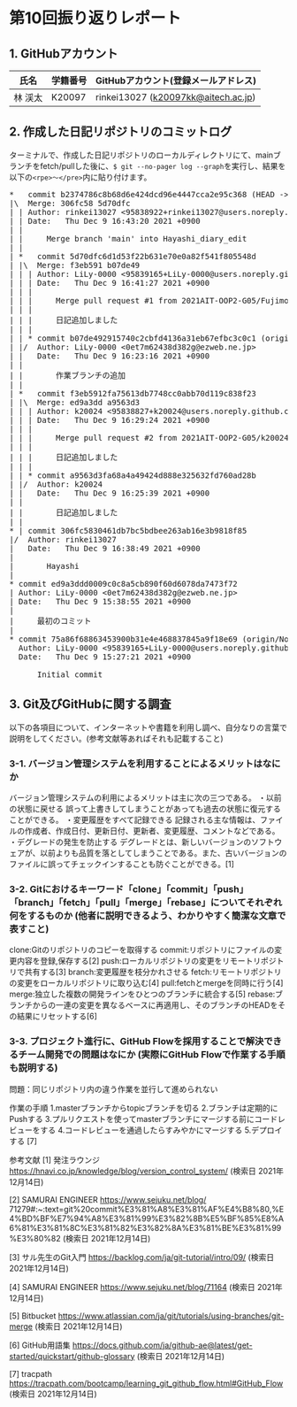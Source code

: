 # 第10回振り返りレポート

## 1. GitHubアカウント

| 氏名           | 学籍番号    | GitHubアカウント(登録メールアドレス) |
| -------------- | ----------- | -------------------------------------- |
| 林  渓太    | K20097     | rinkei13027 (k20097kk@aitech.ac.jp) |

## 2. 作成した日記リポジトリのコミットログ

ターミナルで、作成した日記リポジトリのローカルディレクトリにて、mainブランチをfetch/pullした後に、`$ git --no-pager log --graph`を実行し、結果を以下の`<rpe>〜</pre>`内に貼り付けます。

<pre>
*   commit b2374786c8b68d6e424dcd96e4447cca2e95c368 (HEAD -> Hayashi_diary_edit, origin/Hayashi_diary_edit)
|\  Merge: 306fc58 5d70dfc
| | Author: rinkei13027 <95838922+rinkei13027@users.noreply.github.com>
| | Date:   Thu Dec 9 16:43:20 2021 +0900
| | 
| |     Merge branch 'main' into Hayashi_diary_edit
| |   
| *   commit 5d70dfc6d1d53f22b631e70e0a82f541f805548d
| |\  Merge: f3eb591 b07de49
| | | Author: LiLy-0000 <95839165+LiLy-0000@users.noreply.github.com>
| | | Date:   Thu Dec 9 16:41:27 2021 +0900
| | | 
| | |     Merge pull request #1 from 2021AIT-OOP2-G05/Fujimoto-diary-edit
| | |     
| | |     日記追加しました
| | | 
| | * commit b07de492915740c2cbfd4136a31eb67efbc3c0c1 (origin/Fujimoto-diary-edit)
| |/  Author: LiLy-0000 <0et7m62438d382g@ezweb.ne.jp>
| |   Date:   Thu Dec 9 16:23:16 2021 +0900
| |   
| |       作業ブランチの追加
| |   
| *   commit f3eb5912fa75613db7748cc0abb70d119c838f23
| |\  Merge: ed9a3dd a9563d3
| | | Author: k20024 <95838827+k20024@users.noreply.github.com>
| | | Date:   Thu Dec 9 16:29:24 2021 +0900
| | | 
| | |     Merge pull request #2 from 2021AIT-OOP2-G05/k20024_10
| | |     
| | |     日記追加しました
| | | 
| | * commit a9563d3fa68a4a49424d888e325632fd760ad28b
| |/  Author: k20024 <k20024kk@aitech.ac.jp>
| |   Date:   Thu Dec 9 16:25:39 2021 +0900
| |   
| |       日記追加しました
| | 
* | commit 306fc5830461db7bc5bdbee263ab16e3b9818f85
|/  Author: rinkei13027 <k20097kk@aitech.ac.jp>
|   Date:   Thu Dec 9 16:38:49 2021 +0900
|   
|       Hayashi
| 
* commit ed9a3ddd0009c0c8a5cb890f60d6078da7473f72
| Author: LiLy-0000 <0et7m62438d382g@ezweb.ne.jp>
| Date:   Thu Dec 9 15:38:55 2021 +0900
| 
|     最初のコミット
| 
* commit 75a86f68863453900b31e4e468837845a9f18e69 (origin/Nohara-diary-edit)
  Author: LiLy-0000 <95839165+LiLy-0000@users.noreply.github.com>
  Date:   Thu Dec 9 15:27:21 2021 +0900
  
      Initial commit
</pre>


## 3. Git及びGitHubに関する調査

以下の各項目について、インターネットや書籍を利用し調べ、自分なりの言葉で説明をしてください。(参考文献等あればそれも記載すること)

### 3-1. バージョン管理システムを利用することによるメリットはなにか

バージョン管理システムの利用によるメリットは主に次の三つである。
・以前の状態に戻せる
  誤って上書きしてしまうことがあっても過去の状態に復元することができる。
・変更履歴をすべて記録できる
  記録される主な情報は、ファイルの作成者、作成日付、更新日付、更新者、変更履歴、コメントなどである。
・デグレードの発生を防止する
  デグレードとは、新しいバージョンのソフトウェアが、以前よりも品質を落としてしまうことである。また、古いバージョンのファイルに誤ってチェックインすることも防ぐことができる。[1]


### 3-2. Gitにおけるキーワード「clone」「commit」「push」「branch」「fetch」「pull」「merge」「rebase」についてそれぞれ何をするものか (他者に説明できるよう、わかりやすく簡潔な文章で表すこと)
  clone:Gitのリポジトリのコピーを取得する
  commit:リポジトリにファイルの変更内容を登録,保存する[2]
  push:ローカルリポジトリの変更をリモートリポジトリで共有する[3]
  branch:変更履歴を枝分かれさせる
  fetch:リモートリポジトリの変更をローカルリポジトリに取り込む[4]
  pull:fetchとmergeを同時に行う[4]
  merge:独立した複数の開発ラインをひとつのブランチに統合する[5]
  rebase:ブランチからの一連の変更を異なるベースに再適用し、そのブランチのHEADをその結果にリセットする[6]


### 3-3. プロジェクト進行に、GitHub Flowを採用することで解決できるチーム開発での問題はなにか (実際にGitHub Flowで作業する手順も説明する)

問題：同じリポジトリ内の違う作業を並行して進められない

作業の手順
1.masterブランチからtopicブランチを切る
2.ブランチは定期的にPushする
3.プルリクエストを使ってmasterブランチにマージする前にコードレビューをする
4.コードレビューを通過したらすみやかにマージする
5.デプロイする
[7]



参考文献
[1] 発注ラウンジ https://hnavi.co.jp/knowledge/blog/version_control_system/ (検索日 2021年12月14日)

[2] SAMURAI ENGINEER https://www.sejuku.net/blog/ 71279#:~:text=git%20commit%E3%81%A8%E3%81%AF%E4%B8%80,%E4%BD%BF%E7%94%A8%E3%81%99%E3%82%8B%E5%BF%85%E8%A6%81%E3%81%8C%E3%81%82%E3%82%8A%E3%81%BE%E3%81%99%E3%80%82 (検索日 2021年12月14日)

[3] サル先生のGit入門 https://backlog.com/ja/git-tutorial/intro/09/ (検索日 2021年12月14日)

[4] SAMURAI ENGINEER https://www.sejuku.net/blog/71164 (検索日 2021年12月14日)

[5] Bitbucket https://www.atlassian.com/ja/git/tutorials/using-branches/git-merge (検索日 2021年12月14日)

[6] GitHub用語集 https://docs.github.com/ja/github-ae@latest/get-started/quickstart/github-glossary (検索日 2021年12月14日)

[7] tracpath https://tracpath.com/bootcamp/learning_git_github_flow.html#GitHub_Flow (検索日 2021年12月14日)